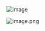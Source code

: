 ![image](https://p-vcloud.byteimg.com/tos-cn-i-em5hxbkur4/c8168f62a4fd47569492d3c6b61fd098~tplv-em5hxbkur4-noop.image)

![image.png](https://p-vcloud.byteimg.com/tos-cn-i-em5hxbkur4/30a746b0178a464ba4d8c1803e736b77~tplv-em5hxbkur4-noop.image)
